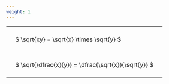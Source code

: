 ```yaml
---
weight: 1
---
```


<style type="text/css">
#T_422a9 th.col_heading {
  text-align: left;
  font-size: 1em;
}
#T_422a9 td {
  text-align: left;
  font-size: 1em;
  padding: 1.5em;
}
</style>
<table id="T_422a9">
  <thead>
  </thead>
  <tbody>
    <tr>
      <td id="T_422a9_row0_col0" class="data row0 col0" >$ \sqrt{xy} = \sqrt{x} \times \sqrt{y} $</td>
    </tr>
    <tr>
      <td id="T_422a9_row1_col0" class="data row1 col0" >$ \sqrt{\dfrac{x}{y}} = \dfrac{\sqrt{x}}{\sqrt{y}} $</td>
    </tr>
  </tbody>
</table>
